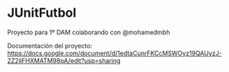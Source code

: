 # JUnitFutbol

Proyecto para 1º DAM colaborando con @mohamedmbh

Documentación del proyecto: 
https://docs.google.com/document/d/1edtaCunrFKCcMSWOyz19QAUyzJ-2Z2jIFHXMATM98pA/edit?usp=sharing
